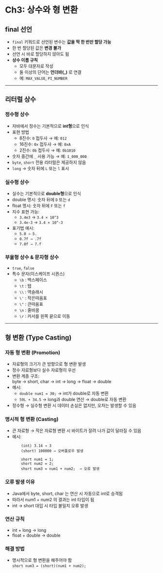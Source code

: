 # Ch3: 상수와 형 변환

## final 선언
- `final` 키워드로 선언된 변수는 **값을 딱 한 번만 할당 가능**
- 한 번 할당된 값은 **변경 불가**
- 선언 시 바로 할당하지 않아도 됨
- **상수 이름 규칙**
  - 모두 대문자로 작성
  - 둘 이상의 단어는 **언더바(_)** 로 연결  
  - 예: `MAX_VALUE`, `PI_NUMBER`

---

## 리터럴 상수

### 정수형 상수
- 자바에서 정수는 기본적으로 **int형**으로 인식
- 표현 방법
  - 8진수: `0` 접두사 → 예: `012`
  - 16진수: `0x` 접두사 → 예: `0xA`
  - 2진수: `0b` 접두사 → 예: `0b1010`
- 숫자 중간에 `_` 사용 가능 → 예: `1_000_000`
- `byte`, `short` 전용 리터럴은 제공하지 않음
- `long` → 숫자 뒤에 `L` 또는 `l` 표시

### 실수형 상수
- 실수는 기본적으로 **double형**으로 인식
- double 명시: 숫자 뒤에 `D` 또는 `d`
- float 명시: 숫자 뒤에 `F` 또는 `f`
- 지수 표현 가능:
  - `3.4e3` → `3.4 × 10^3`  
  - `3.4e-3` → `3.4 × 10^-3`
- 표기법 예시:
  - `5.0 → 5.`  
  - `0.7f → .7f`  
  - `7.0f → 7.f`

### 부울형 상수 & 문자형 상수
- `true`, `false`
- 특수 문자(이스케이프 시퀀스)  
  - `\b` : 백스페이스  
  - `\t` : 탭  
  - `\\` : 역슬래시  
  - `\'` : 작은따옴표  
  - `\"` : 큰따옴표  
  - `\n` : 줄바꿈  
  - `\r` : 커서를 왼쪽 끝으로 이동  
---

## 형 변환 (Type Casting)

### 자동 형 변환 (Promotion)
- 자료형의 크기가 큰 방향으로 형 변환 발생  
- 정수 자료형보다 실수 자료형이 우선  
- 변환 계층 구조:  
  byte → short, char → int → long → float → double  
- 예시:  
  - `double num1 = 30;` → int가 double로 자동 변환  
  - `59L + 34.5` → long과 double 연산 → double로 자동 변환  
- 정수형 → 실수형 변환 시 데이터 손실은 없지만, 오차는 발생할 수 있음  

### 명시적 형 변환 (Casting)
- 큰 자료형 → 작은 자료형 변환 시 바이트가 잘려 나가 값이 달라질 수 있음  
- 예시:  
    ```
        (int) 3.14 → 3
        (short) 100000 → 오버플로우 발생
    
        short num1 = 1;
        short num2 = 2;
        short num3 = num1 + num2;  → 오류 발생
    ```

### 오류 발생 이유
- Java에서 byte, short, char 는 연산 시 자동으로 int로 승격됨  
- 따라서 num1 + num2 의 결과는 int 타입이 됨  
- int → short 대입 시 타입 불일치 오류 발생  

### 연산 규칙
- int + long → long  
- float + double → double  

### 해결 방법
- 명시적으로 형 변환을 해주어야 함  
`short num3 = (short)(num1 + num2);`
